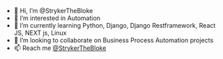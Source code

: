 - 👋 Hi, I’m @StrykerTheBloke
- 👀 I’m interested in Automation
- 🌱 I’m currently learning Python, Django, Django Restframework, React JS, NEXT js, Linux
- 💞️ I’m looking to collaborate on Business Process Automation projects
- 📫 Reach me [@StrykerTheBloke](https://twitter.com/StrykerTheBloke)

<!---
StrykerTheBloke/StrykerTheBloke is a ✨ special ✨ repository because its `README.md` (this file) appears on your GitHub profile.
You can click the Preview link to take a look at your changes.
--->
